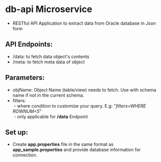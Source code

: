# db-api Microservice
* RESTful API Application to extract data from Oracle database in Json form

## API Endpoints:
* /data: to fetch data object's contents
* /meta: to fetch meta data of object

## Parameters:
* objName: Object Name (table/view) needs to fetch. Use with schema name if not in the current schema.
* filters:<br>
&nbsp;- where condition to customize your query. E.g: "*filters=WHERE ROWNUM<5*" <br>
&nbsp;- only applicable for **/data** Endpoint<br>

## Set up:
* Create **app.properties** file in the same format as **app_sample.properties** and provide database information for connection.
